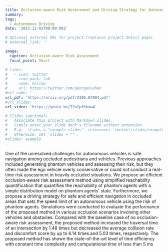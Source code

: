 ```yaml
---
title: Occlusion-aware Risk Assessment and Driving Strategy for Autonomous Vehicles Using Simplified Reachability Quantification
summary: 
tags:
  - Autonomous Driving
date: '2023-11-02T00:00:00Z'

# Optional external URL for project (replaces project detail page).
# external_link: ''

image:
  caption: Occlusion-aware Risk Assessment
  focal_point: Smart

# links:
#   - icon: twitter
#     icon_pack: fab
#     name: Follow
#     url: https://twitter.com/georgecushen
#url_code: ''
url_pdf: 'https://arxiv.org/pdf/2306.07004.pdf'
#url_slides: ''
url_video: 'https://youtu.be/TJo2pfhkxw4'

# Slides (optional).
#   Associate this project with Markdown slides.
#   Simply enter your slide deck's filename without extension.
#   E.g. `slides = "example-slides"` references `content/slides/example-slides.md`.
#   Otherwise, set `slides = ""`.
#slides: example
---
```


One of the unresolved challenges for autonomous vehicles is safe navigation among occluded pedestrians and vehicles. Previous approaches included generating phantom vehicles and assessing their risk, but they often made the ego vehicle overly conservative or could not conduct a real-time risk assessment in heavily occluded situations. We propose an efficient occlusion-aware risk assessment method using simplified reachability quantification that quantifies the reachability of phantom agents with a simple distribution model on phantom agents' state. Furthermore, we propose a driving strategy for safe and efficient navigation in occluded areas that sets the speed limit of an autonomous vehicle using the risk of phantom agents. Simulations were conducted to evaluate the performance of the proposed method in various occlusion scenarios involving other vehicles and obstacles. Compared with the baseline case of no occlusion-aware risk assessment, the proposed method increased the traversal time of an intersection by 1.48 times but decreased the average collision rate and discomfort score by up to 6.14 times and 5.03 times, respectively. The proposed method has shown the state-of-the-art level of time efficiency with constant time complexity and computational time of less than 5 ms.